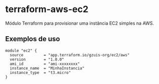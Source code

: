 # terraform-aws-ec2

Módulo Terraform para provisionar uma instância EC2 simples na AWS.

## Exemplos de uso

```hcl
module "ec2" {
  source         = "app.terraform.io/gzuis-org/ec2/aws"
  version        = "1.0.0"
  ami_id         = "ami-xxxxxxxx"
  instance_name  = "MinhaInstancia"
  instance_type  = "t3.micro"
}
